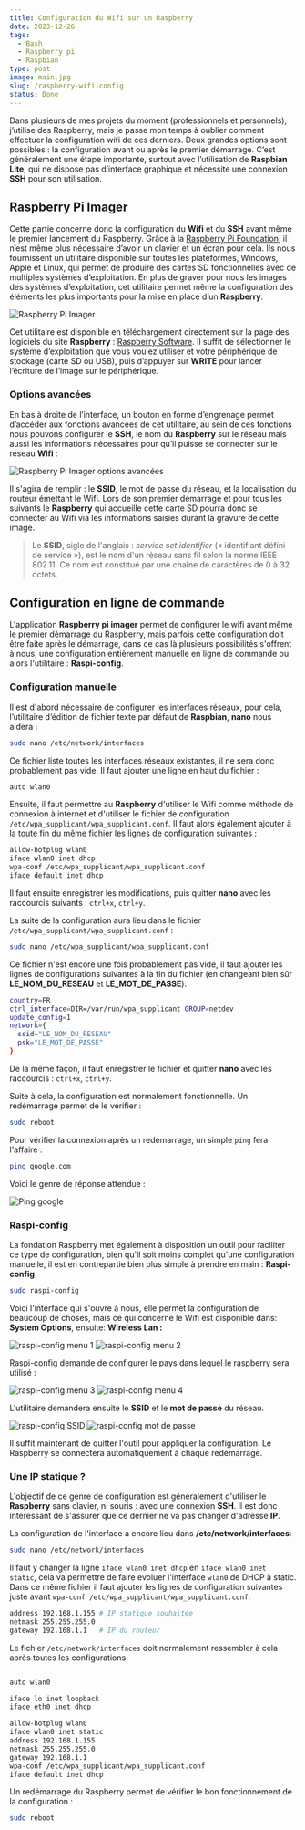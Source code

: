 ```yaml
---
title: Configuration du Wifi sur un Raspberry
date: 2023-12-26
tags:
  - Bash
  - Raspberry pi
  - Raspbian
type: post
image: main.jpg
slug: /raspberry-wifi-config
status: Done
---
```


Dans plusieurs de mes projets du moment (professionnels et personnels), j’utilise des Raspberry, mais je passe mon temps à oublier comment effectuer la configuration wifi de ces derniers. Deux grandes options sont possibles : la configuration avant ou après le premier démarrage. C’est généralement une étape importante, surtout avec l’utilisation de **Raspbian Lite**, qui ne dispose pas d’interface graphique et nécessite une connexion **SSH** pour son utilisation.

## Raspberry Pi Imager

Cette partie concerne donc la configuration du **Wifi** et du **SSH** avant même le premier lancement du Raspberry. Grâce à la [Raspberry Pi Foundation](https://www.raspberrypi.org), il n’est même plus nécessaire d’avoir un clavier et un écran pour cela. Ils nous fournissent un utilitaire disponible sur toutes les plateformes, Windows, Apple et Linux, qui permet de produire des cartes SD fonctionnelles avec de multiples systèmes d’exploitation. En plus de graver pour nous les images des systèmes d’exploitation, cet utilitaire permet même la configuration des éléments les plus importants pour la mise en place d’un **Raspberry**.

![Raspberry Pi Imager](raspberry-pi-imager-1.png)

Cet utilitaire est disponible en téléchargement directement sur la page des logiciels du site **Raspberry** : [Raspberry Software](https://www.raspberrypi.com/software/). Il suffit de sélectionner le système d’exploitation que vous voulez utiliser et votre périphérique de stockage (carte SD ou USB), puis d’appuyer sur **WRITE** pour lancer l’écriture de l’image sur le périphérique.

### Options avancées

En bas à droite de l’interface, un bouton en forme d’engrenage permet d’accéder aux fonctions avancées de cet utilitaire, au sein de ces fonctions nous pouvons configurer le **SSH**, le nom du **Raspberry** sur le réseau mais aussi les informations nécessaires pour qu’il puisse se connecter sur le réseau **Wifi** :

![Raspberry Pi Imager options avancées](raspberry-pi-imager-2.png)

Il s'agira de remplir : le **SSID**, le mot de passe du réseau, et la localisation du routeur émettant le Wifi. Lors de son premier démarrage et pour tous les suivants le **Raspberry** qui accueille cette carte SD pourra donc se connecter au Wifi via les informations saisies durant la gravure de cette image.

> Le **SSID**, sigle de l'anglais : *service set identifier* (« identifiant défini de service »), est le nom d'un réseau sans fil selon la norme IEEE 802.11. Ce nom est constitué par une chaîne de caractères de 0 à 32 octets.

## Configuration en ligne de commande

L'application **Raspberry pi imager** permet de configurer le wifi avant même le premier démarrage du Raspberry, mais parfois cette configuration doit être faite après le démarrage, dans ce cas là plusieurs possibilités s'offrent à nous, une configuration entièrement manuelle en ligne de commande ou alors l'utilitaire : **Raspi-config**.

### Configuration manuelle

Il est d'abord nécessaire de configurer les interfaces réseaux, pour cela, l’utilitaire d’édition de fichier texte par défaut de **Raspbian**, **nano** nous aidera :
```bash
sudo nano /etc/network/interfaces
```
Ce fichier liste toutes les interfaces réseaux existantes, il ne sera donc probablement pas vide. Il faut ajouter une ligne en haut du fichier :
```bash
auto wlan0
```
Ensuite, il faut permettre au **Raspberry** d'utiliser le Wifi comme méthode de connexion à internet et d'utiliser le fichier de configuration `/etc/wpa_supplicant/wpa_supplicant.conf`. Il faut alors également ajouter à la toute fin du même fichier les lignes de configuration suivantes :
```bash
allow-hotplug wlan0
iface wlan0 inet dhcp
wpa-conf /etc/wpa_supplicant/wpa_supplicant.conf
iface default inet dhcp
```
Il faut ensuite enregistrer les modifications, puis quitter **nano** avec les raccourcis suivants : `ctrl+x`, `ctrl+y`.

La suite de la configuration aura lieu dans le fichier `/etc/wpa_supplicant/wpa_supplicant.conf` :
```bash
sudo nano /etc/wpa_supplicant/wpa_supplicant.conf
```
Ce fichier n'est encore une fois probablement pas vide, il faut ajouter les lignes de configurations suivantes à la fin du fichier (en changeant bien sûr **LE_NOM_DU_RESEAU** et **LE_MOT_DE_PASSE**):
```bash
country=FR
ctrl_interface=DIR=/var/run/wpa_supplicant GROUP=netdev
update_config=1
network={
  ssid="LE_NOM_DU_RESEAU"
  psk="LE_MOT_DE_PASSE"
}
```
De la même façon, il faut enregistrer le fichier et quitter **nano** avec les raccourcis  : `ctrl+x`, `ctrl+y`.

Suite à cela, la configuration est normalement fonctionnelle. Un redémarrage permet de le vérifier :
```bash
sudo reboot
```

Pour vérifier la connexion après un redémarrage, un simple `ping` fera l'affaire :
```bash
ping google.com
```

Voici le genre de réponse attendue :

![Ping google](ping-google.png)

### Raspi-config

La fondation Raspberry met également à disposition un outil pour faciliter ce type de configuration, bien qu'il soit moins complet qu'une configuration manuelle, il est en contrepartie bien plus simple à prendre en main : **Raspi-config**.
```bash
sudo raspi-config
```

Voici l'interface qui s'ouvre à nous, elle permet la configuration de beaucoup de choses, mais ce qui concerne le Wifi est disponible dans: **System Options**, ensuite: **Wireless Lan :**

![raspi-config menu 1](raspi-config-1.png)
![raspi-config menu 2](raspi-config-2.png)

Raspi-config demande de configurer le pays dans lequel le raspberry sera utilisé :

![raspi-config menu 3](raspi-config-3.png)
![raspi-config menu 4](raspi-config-4.png)

L'utilitaire demandera ensuite le **SSID** et le **mot de passe** du réseau.

![raspi-config SSID](raspi-config-5.png)
![raspi-config mot de passe](raspi-config-6.png)

Il suffit maintenant de quitter l'outil pour appliquer la configuration. Le Raspberry se connectera automatiquement à chaque redémarrage.

### Une IP statique ?

L'objectif de ce genre de configuration est généralement d'utiliser le **Raspberry** sans clavier, ni souris : avec une connexion **SSH**. Il est donc intéressant de s'assurer que ce dernier ne va pas changer d'adresse **IP**.

La configuration de l'interface a encore lieu dans **/etc/network/interfaces**:
```bash
sudo nano /etc/network/interfaces
```
Il faut y changer la ligne `iface wlan0 inet dhcp` en `iface wlan0 inet static`, cela va permettre de faire evoluer l'interface `wlan0` de DHCP à static.
Dans ce même fichier il faut ajouter les lignes de configuration suivantes juste avant `wpa-conf /etc/wpa_supplicant/wpa_supplicant.conf`:
```bash
address 192.168.1.155 # IP statique souhaitée
netmask 255.255.255.0 
gateway 192.168.1.1   # IP du routeur
```

Le fichier `/etc/network/interfaces` doit normalement ressembler à cela après toutes les configurations:
```bash

auto wlan0

iface lo inet loopback
iface eth0 inet dhcp

allow-hotplug wlan0
iface wlan0 inet static
address 192.168.1.155
netmask 255.255.255.0
gateway 192.168.1.1
wpa-conf /etc/wpa_supplicant/wpa_supplicant.conf
iface default inet dhcp
```

Un redémarrage du Raspberry permet de vérifier le bon fonctionnement de la configuration :
```bash
sudo reboot
```